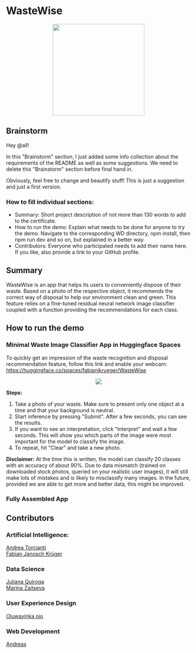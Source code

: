 # WasteWise

<!--- 
add the WasteWise logo and align it to the center, adjust size using "width"
--->
<p align = "center">
<img src = "UX/logo-color.png" width = "250">
</p>

## Brainstorm 

Hey @all! 

In this "Brainstorm" section, I just added some info collection about the requirements of the README as well as some suggestions. We need to delete this "Brainstorm" section before final hand in.

Obviously, feel free to change and beautify stuff! This is just a suggestion and just a first version.

### How to fill individual sections:

- Summary: Short project description of not more than 130 words to add to the certificate.
- How to run the demo: Explain what needs to be done for anyone to try the demo. Navigate to the corresponding WD directory, npm install, then npm run dev and so on, but explained in a better way.
- Contributors: Everyone who participated needs to add their name here. If you like, also provide a link to your GitHub profile.

## Summary 

WasteWise is an app that helps its users to conveniently dispose of their waste. Based on a photo of the respective object, it recommends the correct way of disposal to help our environment clean and green. This feature relies on a fine-tuned residual neural network image classifier coupled with a function providing the recommendations for each class.

## How to run the demo

### Minimal Waste Image Classifier App in Huggingface Spaces

To quickly get an impression of the waste recognition and disposal recommendation feature, follow this link and enable your webcam: https://huggingface.co/spaces/fabianjkrueger/WasteWise

<p align = "center">
<img src = "images_blog/gradio_hgfs_demo.GIF">

__Steps:__

1. Take a photo of your waste. Make sure to present only one object at a time and that your background is neutral.
2. Start inference by pressing "Submit". After a few seconds, you can see the results.
3. If you want to see an interpretation, click "Interpret" and wait a few seconds. This will show you which parts of the image were most important for the model to classify the image.
4. To repeat, hit "Clear" and take a new photo.

__Disclaimer:__ At the time this is written, the model can classify 20 classes with an accuracy of about 90%. Due to data mismatch (trained on downloaded stock photos, queried on your realistic user images), it will still make lots of mistakes and is likely to misclassify many images. In the future, provided we are able to get more and better data, this might be improved.

### Fully Assembled App


## Contributors

<!--- all tracks and names of members are sorted alphabetically --->

### Artificial Intelligence: 
[Andrea Torcianti](https://github.com/trc729)\
[Fabian Janosch Krüger](https://github.com/fabianjkrueger)

### Data Science
[Juliana Quiroga](https://github.com/julianabquiroga)\
[Marina Zaitseva](https://github.com/zaitsevam)

### User Experience Design
 [Oluwayinka ojo](https://github.com/ojoflorence) 

### Web Development
[Andreas](https://github.com/crftwrks)
